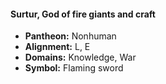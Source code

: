 #### Surtur, God of fire giants and craft
- **Pantheon:** Nonhuman
- **Alignment:** L, E
- **Domains:** Knowledge, War
- **Symbol:** Flaming sword